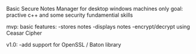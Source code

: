 Basic Secure Notes Manager for desktop windows machines only
goal: practive c++ and some security fundamential skills

mvp:
basic features:
-stores notes
-displays notes
-encrypt/decrypt using Ceasar Cipher

v1.0:
-add support for OpenSSL / Baton library